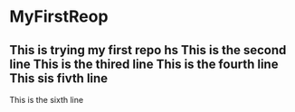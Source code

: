 # MyFirstReop
This is trying my first repo hs
This is the second line
This is the thired line
This is the fourth line
This sis fivth line
----------------------
This is the sixth line
